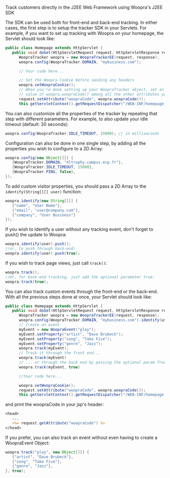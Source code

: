 Track customers directly in the J2EE Web Framework using Woopra's J2EE SDK

The SDK can be used both for front-end and back-end tracking. In either cases, the first step is to setup the tracker SDK in your Servlets. For example, if you want to set up tracking with Woopra on your homepage, the Servlet should look like:

``` java
public class Homepage extends HttpServlet {
   public void doGet(HttpServletRequest request, HttpServletResponse response) {
      WoopraTracker woopra = new WoopraTrackerEE(request, response);
      woopra.config(WoopraTracker.DOMAIN, "mybusiness.com");

      // Your code here...

      // Set the Woopra Cookie before sending any headers
      woopra.setWoopraCookie();
      // When you're done setting up your WoopraTracker object, set an attribute containing the
      // value of woopra.woopraCode() among all the other attributes you are passing to the jsp.
      request.setAttribute("woopraCode", woopra.woopraCode());
      this.getServletContext().getRequestDispatcher("/WEB-INF/homepage.jsp").forward(request, response);
```
You can also customize all the properties of the tracker by repeating that step with different parameters. For example, to also update your idle timeout (default: 30 seconds):
``` java
woopra.config(WoopraTracker.IDLE_TIMEOUT, 15000); // in milliseconds
```
Configuration can also be done in one single step, by adding all the properties you wish to configure to a 2D Array:
``` java
woopra.config(new Object[][] {
   {WoopraTracker.DOMAIN, "4ltrophy.campus.ecp.fr"},
   {WoopraTracker.IDLE_TIMEOUT, 15000},
   {WoopraTracker.PING, false},
});
```
To add custom visitor properties, you should pass a 2D Array to the <code>identify(String[][] user)</code> function:
``` java
woopra.identify(new String[][] {
   {"name", "User Name"},
   {"email", "user@company.com"},
   {"company", "User Business"}
});
```
If you wish to identify a user without any tracking event, don't forget to push() the update to Woopra:
``` java
woopra.identify(user).push();
//or, to push through back-end:
woopra.identify(user).push(true);
```
If you wish to track page views, just call <code>track()</code>:
``` java
woopra.track();
//Or, for back-end tracking, just add the optional parameter true:
woopra.track(true);
```
You can also track custom events through the front-end or the back-end. With all the previous steps done at once, your Servlet should look like:
``` java
public class Homepage extends HttpServlet {
   public void doGet(HttpServletRequest request, HttpServletResponse response) {
      WoopraTracker woopra = new WoopraTrackerEE(request, response);
      woopra.config(WoopraTracker.DOMAIN, "mybusiness.com").identify(user).track();
      // Create an event
      myEvent = new WoopraEvent("play");
      myEvent.setProperty("artist", "Dave Brubeck");
      myEvent.setProperty("song", "Take Five");
      myEvent.setProperty("genre", "Jazz");
      woopra.track(myEvent);
      // Track it through the front end...
      woopra.track(myEvent)
      // ... or through the back end by passing the optional param True
      woopra.track(myEvent, true)

      //Your code here...

      woopra.setWoopraCookie();
      request.setAttribute("woopraCode", woopra.woopraCode());
      this.getServletContext().getRequestDispatcher("/WEB-INF/homepage.jsp").forward(request, response);
```
and print the woopraCode in your jsp's header:
``` jsp
<head>
   ...
   <%= request.getAttribute("woopraCode") %>
</head>
```
If you prefer, you can also track an event without even having to create a WoopraEvent Object:
``` java
woopra.track("play", new Object[][] {
   {"artist", "Dave Brubeck"},
   {"song", "Take Five"},
   {"genre", "Jazz"},
}, true);
```
